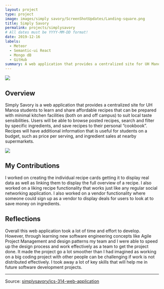 ```yaml
---
layout: project
type: project
image: images/simply savory/ScreenShotUpdates/Landing-square.png
title: Simply Savory
permalink: projects/simplysavory
# All dates must be YYYY-MM-DD format!
date: 2019-12-16
labels:
  - Meteor
  - Semantic-ui React
  - Mongo dB
  - GitHub
summary: A web application that provides a centralized site for UH Manoa students to learn and share affordable recipes.
---
```


<img class="ui image" src="{{ site.baseurl }}/images/simply savory/ScreenShotUpdates/Landing.png">

## Overview

Simply Savory is a web application that provides a centralized site for UH Manoa students to learn and share affordable recipes that can be prepared with minimal kitchen facilities (both on and off campus) to suit local taste sensibilities. Users will be able to browse posted recipes, search and filter by specific ingredients, and save recipes to their personal “cookbook”. Recipes will have additional information that is useful for students on a budget, such as price per serving, and ingredient sales at nearby supermarkets.

<img class="ui image" src="{{ site.baseurl }}/images/simply savory/ScreenShotUpdates/Favorites.png">

## My Contributions

I worked on creating the individual recipe cards getting it to display real data as well as linking them to display the full overview of a recipe. I also worked on a liking recipe functionality that works just like any regular social networking application. I also worked on a vendor functionality where someone could sign up as a vendor to display deals for users to look at to save money on ingredients.

## Reflections

Overall this web application took a lot of time and effort to develop. However, through learning new software engineering concepts like Agile Project Management and design patterns my team and I were able to speed up the design process and work effectively as a team to get the project done. It made the project go a lot smoother than I had imagined as working on a big coding project with other people can be challenging if work is not distributed effectively. I took away a lot of key skills that will help me in future software development projects.

<hr>

Source: <a href="https://simply-savory.github.io/"><i class="large github icon "></i>simplysavory/ics-314-web-application</a>

